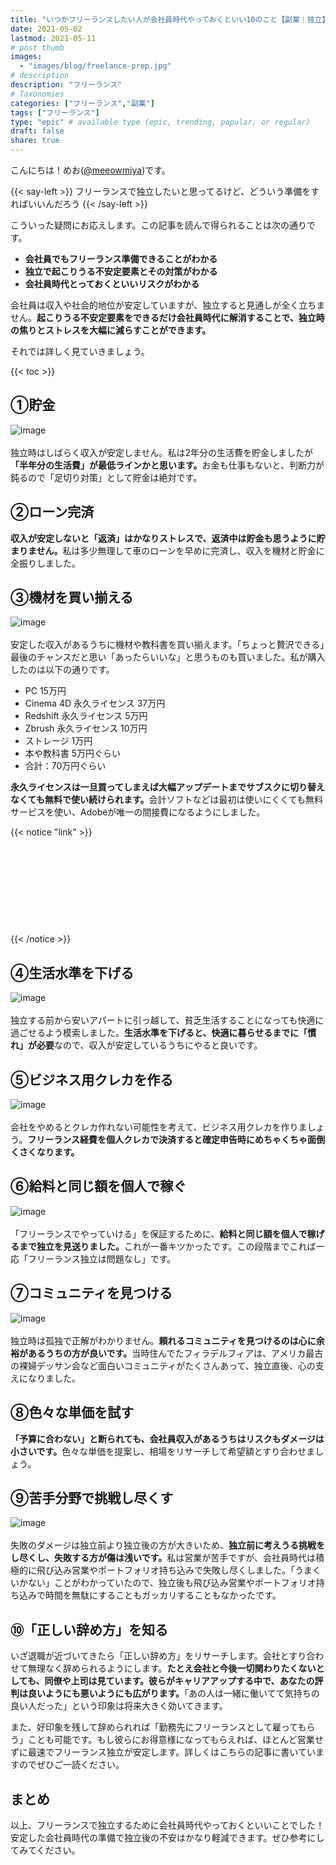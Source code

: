 ```yaml
---
title: "いつかフリーランスしたい人が会社員時代やっておくといい10のこと【副業｜独立】"
date: 2021-05-02
lastmod: 2021-05-11
# post thumb
images:
  - "images/blog/freelance-prep.jpg"
# description
description: "フリーランス"
# Taxonomies
categories: ["フリーランス","副業"]
tags: ["フリーランス"]
type: "epic" # available type (epic, trending, popular, or regular)
draft: false
share: true
---
```


こんにちは！めお(<u><a href="https://twitter.com/meeowmiya">@meeowmiya</a></u>)です。

{{< say-left >}}
フリーランスで独立したいと思ってるけど、どういう準備をすればいいんだろう
{{< /say-left >}}

こういった疑問にお応えします。この記事を読んで得られることは次の通りです。


* **会社員でもフリーランス準備できることがわかる**
* **独立で起こりうる不安定要素とその対策がわかる**
* **会社員時代とっておくといいリスクがわかる**

会社員は収入や社会的地位が安定していますが、独立すると見通しが全く立ちません。<span class="keiko-red">**起こりうる不安定要素をできるだけ会社員時代に解消することで、独立時の焦りとストレスを大幅に減らすことができます。**</span>


それでは詳しく見ていきましょう。

{{< toc >}}

## ①貯金
![image](../../images/undraw/undraw_savings.svg)<br><br>
独立時はしばらく収入が安定しません。私は2年分の生活費を貯金しましたが<span class="keiko-red">**「半年分の生活費」が最低ラインかと思います。**</span>お金も仕事もないと、判断力が鈍るので「足切り対策」として貯金は絶対です。


## ②ローン完済

<span class="keiko-red">**収入が安定しないと「返済」はかなりストレスで、返済中は貯金も思うように貯まりません。**</span>私は多少無理して車のローンを早めに完済し、収入を機材と貯金に全振りしました。

## ③機材を買い揃える
![image](../../images/undraw/undraw_design_tools.svg)<br><br>
安定した収入があるうちに機材や教科書を買い揃えます。「ちょっと贅沢できる」最後のチャンスだと思い「あったらいいな」と思うものも買いました。私が購入したのは以下の通りです。

* PC 15万円
* Cinema 4D 永久ライセンス 37万円
* Redshift 永久ライセンス 5万円
* Zbrush 永久ライセンス 10万円
* ストレージ 1万円
* 本や教科書 5万円ぐらい
* 合計：70万円ぐらい

<span class="keiko-red">**永久ライセンスは一旦買ってしまえば大幅アップデートまでサブスクに切り替えなくても無料で使い続けられます。**</span>会計ソフトなどは最初は使いにくくても無料サービスを使い、Adobeが唯一の間接費になるようにしました。

{{< notice "link" >}}
<div class="iframely-embed"><div class="iframely-responsive" style="height: 140px; padding-bottom: 0;"><a href="https://menglish.jp/post/equipment/" data-iframely-url="//cdn.iframe.ly/zuvxRFf?iframe=card-small"></a></div></div><script async src="//cdn.iframe.ly/embed.js" charset="utf-8"></script>
{{< /notice >}}

## ④生活水準を下げる
![image](../../images/undraw/undraw_select_house.svg)<br><br>
独立する前から安いアパートに引っ越して、貧乏生活することになっても快適に過ごせるよう模索しました。<span class="keiko-red">**生活水準を下げると、快適に暮らせるまでに「慣れ」が必要**</span>なので、収入が安定しているうちにやると良いです。

## ⑤ビジネス用クレカを作る
![image](../../images/undraw/undraw_credit_card.svg)<br><br>
会社をやめるとクレカ作れない可能性を考えて、ビジネス用クレカを作りましょう。<span class="keiko-red">**フリーランス経費を個人クレカで決済すると確定申告時にめちゃくちゃ面倒くさくなります。**</span>

## ⑥給料と同じ額を個人で稼ぐ
![image](../../images/undraw/undraw_printing_invoices.svg)<br><br>
「フリーランスでやっていける」を保証するために、<span class="keiko-red">**給料と同じ額を個人で稼げるまで独立を見送りました。**</span>これが一番キツかったです。この段階までこれば一応「フリーランス独立は問題なし」です。

## ⑦コミュニティを見つける
![image](../../images/undraw/undraw_work_time.svg)<br><br>
独立時は孤独で正解がわかりません。<span class="keiko-red">**頼れるコミュニティを見つけるのは心に余裕があるうちの方が良いです。**</span>当時住んでたフィラデルフィアは、アメリカ最古の裸婦デッサン会など面白いコミュニティがたくさんあって、独立直後、心の支えになりました。

## ⑧色々な単価を試す

<span class="keiko-red">**「予算に合わない」と断られても、会社員収入があるうちはリスクもダメージは小さいです。**</span>色々な単価を提案し、相場をリサーチして希望額とすり合わせましょう。

## ⑨苦手分野で挑戦し尽くす
![image](../../images/undraw/undraw_adventure.svg)<br><br>
失敗のダメージは独立前より独立後の方が大きいため、<span class="keiko-red">**独立前に考えうる挑戦をし尽くし、失敗する方が傷は浅いです。**</span>私は営業が苦手ですが、会社員時代は積極的に飛び込み営業やポートフォリオ持ち込みで失敗し尽くしました。「うまくいかない」ことがわかっていたので、独立後も飛び込み営業やポートフォリオ持ち込みで時間を無駄にすることもガッカリすることもなかったです。

## ⑩「正しい辞め方」を知る

いざ退職が近づいてきたら「正しい辞め方」をリサーチします。会社とすり合わせて無理なく辞められるようにします。<span class="keiko-red">**たとえ会社と今後一切関わりたくないとしても、同僚や上司は見ています。彼らがキャリアアップする中で、あなたの評判は良いようにも悪いようにも広がります。**</span>「あの人は一緒に働いてて気持ちの良い人だった」という印象は将来大きく効いてきます。

また、好印象を残して辞められれば「勤務先にフリーランスとして雇ってもらう」ことも可能です。もし彼らにお得意様になってもらえれば、ほとんど営業せずに最速でフリーランス独立が安定します。詳しくはこちらの記事に書いていますのでぜひご一読ください。

## まとめ

以上、フリーランスで独立するために会社員時代やっておくといいことでした！安定した会社員時代の準備で独立後の不安はかなり軽減できます。ぜひ参考にしてみてください。